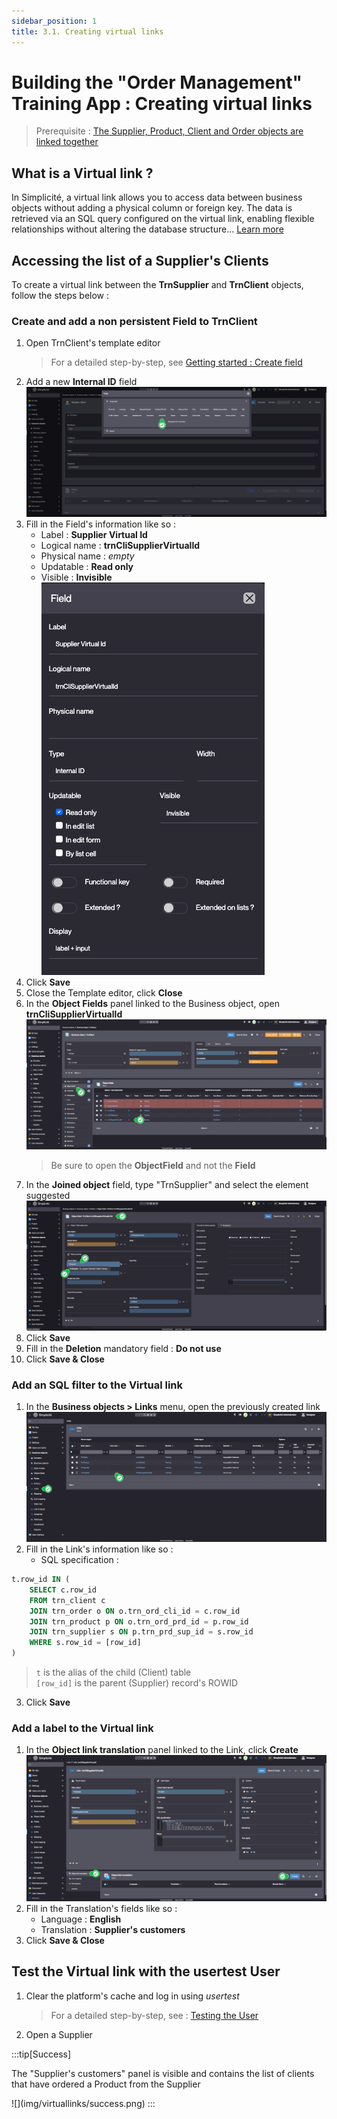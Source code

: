 ```yaml
---
sidebar_position: 1
title: 3.1. Creating virtual links
---
```


# Building the "Order Management" Training App : Creating virtual links

> Prerequisite : [The Supplier, Product, Client and Order objects are linked together](/tutorial/expanding/relations)

## What is a Virtual link ?

In Simplicité, a virtual link allows you to access data between business objects without adding a physical column or foreign key. The data is retrieved via an SQL query configured on the virtual link, enabling flexible relationships without altering the database structure... [Learn more](/platform/businessobjects/links#virtual-link)

## Accessing the list of a Supplier's Clients

To create a virtual link between the **TrnSupplier** and **TrnClient** objects, follow the steps below :

### Create and add a non persistent Field to TrnClient  

1. Open TrnClient's template editor
    > For a detailed step-by-step, see [Getting started : Create field](/tutorial/getting-started/attribute)
2. Add a new **Internal ID** field   
    ![](img/virtuallinks/field-create.png)
3. Fill in the Field's information like so :
    - Label : **Supplier Virtual Id**
    - Logical name : **trnCliSupplierVirtualId**
    - Physical name : *empty*
    - Updatable : **Read only**
    - Visible : **Invisible**  
    ![](img/virtuallinks/field-values.png)
4. Click **Save**
5. Close the Template editor, click **Close**
6. In the **Object Fields** panel linked to the Business object, open **trnCliSupplierVirtualId**  
    ![](img/virtuallinks/of-panel.png)
    > Be sure to open the **ObjectField** and not the **Field**
7. In the **Joined object** field, type "TrnSupplier" and select the element suggested  
    ![](img/virtuallinks/of-values.png)
8. Click **Save**
9. Fill in the **Deletion** mandatory field : **Do not use**
10. Click **Save & Close**

### Add an SQL filter to the Virtual link

1. In the **Business objects > Links** menu, open the previously created link  
    ![](img/virtuallinks/link-list.png)
2. Fill in the Link's information like so :
    - SQL specification :
```sql
t.row_id IN (
    SELECT c.row_id  
    FROM trn_client c  
    JOIN trn_order o ON o.trn_ord_cli_id = c.row_id  
    JOIN trn_product p ON o.trn_ord_prd_id = p.row_id  
    JOIN trn_supplier s ON p.trn_prd_sup_id = s.row_id  
    WHERE s.row_id = [row_id]
)
```
> `t` is the alias of the child (Client) table  
> `[row_id]` is the parent (Supplier) record's ROWID
3. Click **Save**

### Add a label to the Virtual link

1. In the **Object link translation** panel linked to the Link, click **Create**  
    ![](img/virtuallinks/link-tsl.png)
2. Fill in the Translation's fields like so : 
    - Language : **English**
    - Translation : **Supplier's customers**
3. Click **Save & Close**

## Test the Virtual link with the usertest User

1. Clear the platform's cache and log in using *usertest*
	> For a detailed step-by-step, see : [Testing the User](/tutorial/getting-started/user#activating-and-testing-the-user)
2. Open a Supplier

:::tip[Success]
  <p>The "Supplier's customers" panel is visible and contains the list of clients that have ordered a Product from the Supplier</p>
    ![](img/virtuallinks/success.png)
:::
